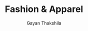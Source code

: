 ---
is_programmatic_layout_5: true
draft: false
title: Fashion & Apparel
snippet: Fashion & Apparel
image:
  src: /images/pseo/best-work-management-tools-for-fashion-&-apparel.jpg
  alt: fashion & apparel, task management, resource management, productivity
publishDate: 2024-11-29
category: ""
author: Gayan Thakshila
tags:
  - fashion&apparel
  - Tips
  - Open-Source
  - Team
content_01: |
    The Fashion & Apparel industry is characterized by rapid trends and seasonal cycles, demanding constant innovation and timely product launches. Effective task management tools are vital for success in this industry, as they streamline collaboration, enhance workflow efficiency, and ensure that teams meet tight deadlines while adapting to ever-changing consumer preferences.',
content_02: |
    Worklenz helps fashion teams streamline design processes, manage production tasks, and improve cross-team communication.
description: Discover the best work management tools for fashion & apparel including WorkLenz, designed for your specific needs.
related: [best-work-management-tools-for-manufacturing, best-work-management-tools-for-e-commerce, best-work-management-tools-for-design-&-creative-services, best-work-management-tools-for-luxury-goods]
---